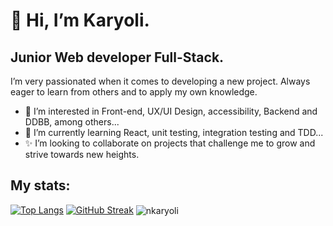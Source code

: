 # 👋 Hi, I’m Karyoli.
 ## Junior Web developer Full-Stack.
 I’m very passionated when it comes to developing a new project. Always eager to learn from others and to apply my own knowledge.
- 👀 I’m interested in Front-end, UX/UI Design, accessibility, Backend and DDBB, among others...
- 🌱 I’m currently learning React, unit testing, integration testing and TDD...
- ✨ I’m looking to collaborate on projects that challenge me to grow and strive towards new heights.

## My stats:
[![Top Langs](https://github-readme-stats.vercel.app/api/top-langs/?username=nkaryoli&layout=compact&theme=vision-friendly-light)](https://github.com/nkaryoli/github-readme-stats)
[![GitHub Streak](http://github-readme-streak-stats.herokuapp.com?user=nkaryoli&theme=light&background=ffffff)](https://git.io/streak-stats)
<img align="center" src="https://github-readme-stats.vercel.app/api?username=nkaryoli&show_icons=true&locale=en" alt="nkaryoli" />
